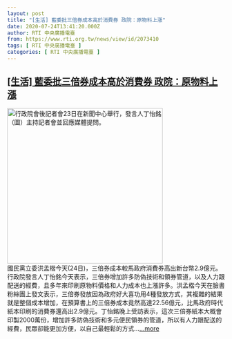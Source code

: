 ```yaml
---
layout: post
title: "[生活] 藍委批三倍券成本高於消費券 政院：原物料上漲"
date: 2020-07-24T13:41:20.000Z
author: RTI 中央廣播電臺
from: https://www.rti.org.tw/news/view/id/2073410
tags: [ RTI 中央廣播電臺 ]
categories: [ RTI 中央廣播電臺 ]
---
```

<!--1595598080000-->
[[生活] 藍委批三倍券成本高於消費券 政院：原物料上漲](https://www.rti.org.tw/news/view/id/2073410)
------

<div>
<img src="https://static.rti.org.tw/assets/thumbnails/2020/07/23/20200723000028M.jpg" width="360" alt="行政院會後記者會23日在新聞中心舉行，發言人丁怡銘（圖）主持記者會並回應媒體提問。" title="行政院會後記者會23日在新聞中心舉行，發言人丁怡銘（圖）主持記者會並回應媒體提問。"><br>國民黨立委洪孟楷今天(24日)，三倍券成本較馬政府消費券高出新台幣2.9億元。行政院發言人丁怡銘今天表示，三倍券增加許多防偽技術和領券管道，以及人力跟配送的經費，且多年來印刷原物料價格和人力成本也上漲許多。洪孟楷今天在臉書粉絲團上發文表示，三倍券發放因為政府好大喜功用4種發放方式，其複雜的結果就是整個成本增加，在預算書上的三倍券成本竟然高達22.56億元，比馬政府時代紙本印刷的消費券還高出2.9億元。丁怡銘晚上受訪表示，這次三倍券紙本大概會印製2000萬份，增加許多防偽技術和多元便民領券的管道，所以有人力跟配送的經費，民眾卻能更加方便，以自己最輕鬆的方式...<a target="_blank" href="https://www.rti.org.tw/news/view/id/2073410">...more</a>
</div>
